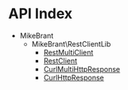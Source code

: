 API Index
=========

* MikeBrant
    * MikeBrant\RestClientLib
        * [RestMultiClient](MikeBrant-RestClientLib-RestMultiClient.md)
        * [RestClient](MikeBrant-RestClientLib-RestClient.md)
        * [CurlMultiHttpResponse](MikeBrant-RestClientLib-CurlMultiHttpResponse.md)
        * [CurlHttpResponse](MikeBrant-RestClientLib-CurlHttpResponse.md)

